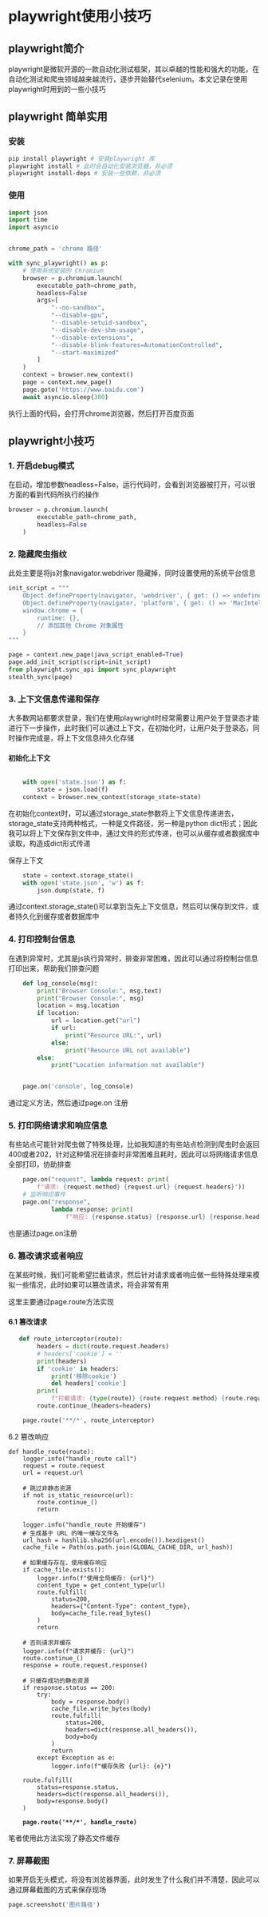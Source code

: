 # playwright使用小技巧

## playwright简介

playwright是微软开源的一款自动化测试框架，其以卓越的性能和强大的功能，在自动化测试和爬虫领域越来越流行，逐步开始替代selenium。本文记录在使用playwright时用到的一些小技巧

## playwright 简单实用

### 安装

```bash
pip install playwright # 安装playwright 库
playwright install # 此时会自动化安装浏览器，非必须
playwright install-deps # 安装一些依赖，非必须
```

### 使用

```python
import json
import time
import asyncio


chrome_path = 'chrome 路径'

with sync_playwright() as p:
    # 使用系统安装的 Chromium
    browser = p.chromium.launch(
        executable_path=chrome_path,
        headless=False
        args=[
            "--no-sandbox",
            "--disable-gpu",
            "--disable-setuid-sandbox",
            "--disable-dev-shm-usage",
            "--disable-extensions",
            "--disable-blink-features=AutomationControlled",
            "--start-maximized"
        ]
    )
    context = browser.new_context()
    page = context.new_page()
    page.goto('https://www.baidu.com')
    await asyncio.sleep(300)

```

执行上面的代码，会打开chrome浏览器，然后打开百度页面

## playwright小技巧

### 1. 开启debug模式

在启动，增加参数headless=False，运行代码时，会看到浏览器被打开，可以很方面的看到代码所执行的操作

```python
browser = p.chromium.launch(
        executable_path=chrome_path,
        headless=False
    )
```

### 2. 隐藏爬虫指纹

此处主要是将js对象navigator.webdriver 隐藏掉，同时设置使用的系统平台信息

```python
init_script = """
    Object.defineProperty(navigator, 'webdriver', { get: () => undefined });
    Object.defineProperty(navigator, 'platform', { get: () => 'MacIntel' });
    window.chrome = {
        runtime: {},
        // 添加其他 Chrome 对象属性
    }
"""

page = context.new_page(java_script_enabled=True)
page.add_init_script(script=init_script)
from playwright.sync_api import sync_playwright
stealth_sync(page)
```

### 3. 上下文信息传递和保存

大多数网站都要求登录，我们在使用playwright时经常需要让用户处于登录态才能进行下一步操作，此时我们可以通过上下文，在初始化时，让用户处于登录态，同时操作完成是，将上下文信息持久化存储

#### 初始化上下文

```python

    with open('state.json') as f:
        state = json.load(f)
    context = browser.new_context(storage_state=state)
```

在初始化context时，可以通过storage\_state参数将上下文信息传递进去，storage\_state支持两种格式，一种是文件路径，另一种是python dict形式；因此我可以将上下文保存到文件中，通过文件的形式传递，也可以从缓存或者数据库中读取，构造成dict形式传递

保存上下文

```python
    state = context.storage_state()
    with open('state.json', 'w') as f:
        json.dump(state, f)
```

通过context.storage\_state()可以拿到当先上下文信息，然后可以保存到文件，或者持久化到缓存或者数据库中

### 4. 打印控制台信息

在遇到异常时，尤其是js执行异常时，排查非常困难，因此可以通过将控制台信息打印出来，帮助我们排查问题

```python
    def log_console(msg):
        print("Browser Console:", msg.text)
        print("Browser Console:", msg)
        location = msg.location
        if location:
            url = location.get("url")
            if url:
                print("Resource URL:", url)
            else:
                print("Resource URL not available")
        else:
            print("Location information not available")


    page.on('console', log_console)
```

通过定义方法，然后通过page.on 注册

### 5. 打印网络请求和响应信息

有些站点可能针对爬虫做了特殊处理，比如我知道的有些站点检测到爬虫时会返回400或者202，针对这种情况在排查时非常困难且耗时，因此可以将网络请求信息全部打印，协助排查

```python
    page.on("request", lambda request: print(
        f"请求: {request.method} {request.url} {request.headers}"))
    # 监听响应事件
    page.on("response",
            lambda response: print(
                f"响应: {response.status} {response.url} {response.headers}"))
```

也是通过page.on注册

### 6. 篡改请求或者响应

在某些时候，我们可能希望拦截请求，然后针对请求或者响应做一些特殊处理来模拟一些情况，此时如果可以篡改请求，将会非常有用

这里主要通过page.route方法实现

#### 6.1 篡改请求

```python
   def route_interceptor(route):
        headers = dict(route.request.headers)
        # headers['cookie'] = ''
        print(headers)
        if 'cookie' in headers:
            print('移除cookie')
            del headers['cookie']
        print(
            f"拦截请求: {type(route)} {route.request.method} {route.request.url} {headers}")
        route.continue_(headers=headers)

    page.route('**/*', route_interceptor)
```

6.2 篡改响应

<pre class="language-python"><code class="lang-python">def handle_route(route):
    logger.info("handle_route call")
    request = route.request
    url = request.url

    # 跳过非静态资源
    if not is_static_resource(url):
        route.continue_()
        return

    logger.info("handle_route 开始缓存")
    # 生成基于 URL 的唯一缓存文件名
    url_hash = hashlib.sha256(url.encode()).hexdigest()
    cache_file = Path(os.path.join(GLOBAL_CACHE_DIR, url_hash))

    # 如果缓存存在，使用缓存响应
    if cache_file.exists():
        logger.info(f"使用全局缓存: {url}")
        content_type = get_content_type(url)
        route.fulfill(
            status=200,
            headers={"Content-Type": content_type},
            body=cache_file.read_bytes()
        )
        return

    # 否则请求并缓存
    logger.info(f"请求并缓存: {url}")
    route.continue_()
    response = route.request.response()

    # 只缓存成功的静态资源
    if response.status == 200:
        try:
            body = response.body()
            cache_file.write_bytes(body)
            route.fulfill(
                status=200,
                headers=dict(response.all_headers()),
                body=body
            )
            return
        except Exception as e:
            logger.info(f"缓存失败 {url}: {e}")

    route.fulfill(
        status=response.status,
        headers=dict(response.all_headers()),
        body=response.body()
    )

<strong>    page.route('**/*', handle_route)
</strong></code></pre>

笔者使用此方法实现了静态文件缓存

### 7. 屏幕截图

如果开启无头模式，将没有浏览器界面，此时发生了什么我们并不清楚，因此可以通过屏幕截图的方式来保存现场

```python
page.screenshot('图片路径')
```
